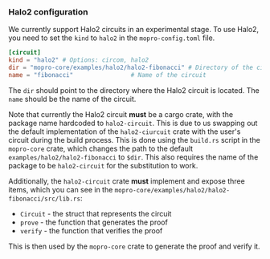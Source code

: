 ### Halo2 configuration

We currently support Halo2 circuits in an experimental stage. To use Halo2, you need to set the `kind` to `halo2` in the `mopro-config.toml` file.

```toml
[circuit]
kind = "halo2" # Options: circom, halo2
dir = "mopro-core/examples/halo2/halo2-fibonacci" # Directory of the circuit
name = "fibonacci"                # Name of the circuit
```

The `dir` should point to the directory where the Halo2 circuit is located. The `name` should be the name of the circuit.

Note that currently the Halo2 circuit **must** be a cargo crate, with the package name hardcoded to `halo2-circuit`. This is due to us swapping out the default implementation of the `halo2-ciurcuit` crate with the user's circuit during the build process.
This is done using the `build.rs` script in the `mopro-core` crate, which changes the path to the default `examples/halo2/halo2-fibonacci` to `$dir`. This also requires the name of the package to be `halo2-circuit` for the substitution to work.

Additionally, the `halo2-circuit` crate **must** implement and expose three items, which you can see in the `mopro-core/examples/halo2/halo2-fibonacci/src/lib.rs`:
- `Circuit` - the struct that represents the circuit
- `prove` - the function that generates the proof
- `verify` - the function that verifies the proof

This is then used by the `mopro-core` crate to generate the proof and verify it.

